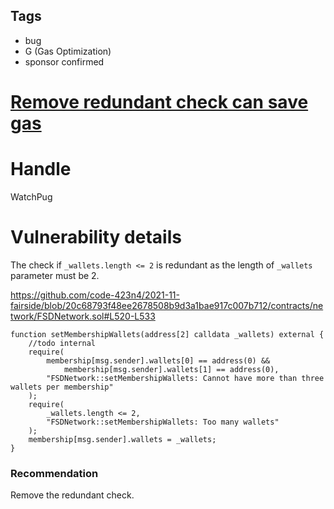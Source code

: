 ## Tags

- bug
- G (Gas Optimization)
- sponsor confirmed

# [Remove redundant check can save gas](https://github.com/code-423n4/2021-11-fairside-findings/issues/56) 

# Handle

WatchPug


# Vulnerability details

The check if `_wallets.length <= 2` is redundant as the length of `_wallets` parameter must be 2.

https://github.com/code-423n4/2021-11-fairside/blob/20c68793f48ee2678508b9d3a1bae917c007b712/contracts/network/FSDNetwork.sol#L520-L533

```solidity=520
function setMembershipWallets(address[2] calldata _wallets) external {
    //todo internal
    require(
        membership[msg.sender].wallets[0] == address(0) &&
            membership[msg.sender].wallets[1] == address(0),
        "FSDNetwork::setMembershipWallets: Cannot have more than three wallets per membership"
    );
    require(
        _wallets.length <= 2,
        "FSDNetwork::setMembershipWallets: Too many wallets"
    );
    membership[msg.sender].wallets = _wallets;
}
```

### Recommendation

Remove the redundant check.


